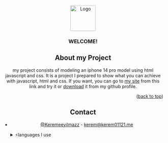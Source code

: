 
<a name="readme"></a>




<!-- PROJECT LOGO -->
<br />
<div align="center">
  <a href="https://github.com/kerem01121">
    <img src="https://avatars.githubusercontent.com/u/117937811?v=4" alt="Logo" width="80" height="80">
  </a>

  <h3 align="center">WELCOME!</h3>

 






<!-- ABOUT THE PROJECT -->
## About my Project



my project consists of modeling an iphone 14 pro model using html javascript and css.
It is a project I prepared to show what you can achieve with javascript, html and css.
If you want, you can go to [my site](https://kerem01121.me) from this link and try it or [download](https://github.com/kerem01121/HTML-iPhone-14-Dynamic-Island-and-Interface-) it from my github profile.


<p align="right">(<a href="#readme-top">back to top</a>)</p>







<!-- CONTACT -->
## Contact

- [@Keremeeyilmazz](https://twitter.com/your_username) - kerem@kerem01121.me
  
  
  <details>
    <summary img align="left"> ⚡languages I use</summary>
    <p img align="left"><img align="left" src="https://github-readme-stats.vercel.app/api/top-langs?username=kerem01121&show_icons=true&locale=en&layout=compact" alt="kerem01121" /></p>
  </details>





